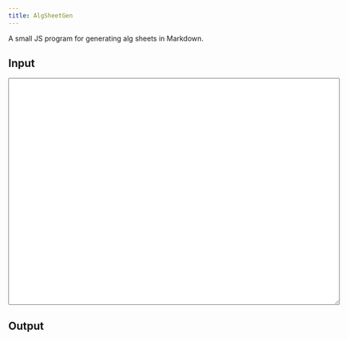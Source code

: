 ```yaml
---
title: AlgSheetGen
---
```

A small JS program for generating alg sheets in Markdown.

## Input
<textarea id="input" oninput="generate(value);" cols=80 rows=30></textarea>

## Output
<pre id="output"></pre>

<script>
function genAlgTable(caseLink, alg, name, depth, algSeparator, lines) {
  if(depth <= 6) {
    console.log(alg);
    if(name && ((typeof alg) == "object")) {
	  lines.push("");
	  lines.push("#".repeat(depth) + " " + name);
	  var i = 0;
	  if(Array.isArray(alg)) {
	    const len = alg.length;
	    if(len > 0) {
		  lines.push("|Case|Algorithm|");
	      lines.push("|---|---|")
	      for(; i < len; i++) {
		    genAlgTable(caseLink, alg[i], undefined, depth + 1, algSeparator, lines);
		  }
		}
	  } else {
	    const keys = Object.keys(alg);
	    const len = keys.length;
	    for(; i < len; i++){
	      const key = keys[i];
          genAlgTable(caseLink, alg[key], key, depth + 1, algSeparator, lines);
        }
	  }
	} else if (Array.isArray(alg)){
	  lines.push(["|![](", caseLink.replace("$ALG", encodeURIComponent(alg[0])), ")|", alg.join(algSeparator), "|"].join(""));
	} else {
	   lines.push(["|![](", caseLink.replace("$ALG", encodeURIComponent(alg)), ")|", alg, "|"].join(""));
	}
  }
}

function generate(value) {
  console.log("Input: " + value);
  const json = JSON.parse(value);
  var lines = [];
  
  if(json.title) {
    lines.push("# " + json.title);
  }
  
  if(json.description) {
    lines.push(json.description);
  }
  
  if(json.algs) {
    const caseLink = json.caseLink ? json.caseLink : "http://www.cubing.net/api/visualcube/?view=plan&fmt=svg&case=$ALG";
	const algSeparator = json.algSeparator ? json.algSeparator : "&#60;br&#62;";
	const keys = Object.keys(json.algs);
	var i = 0;
	const len = keys.length;
	for(; i < len; i++){
	  const key = keys[i];
      genAlgTable(caseLink, json.algs[key], key, 2, algSeparator, lines);
    }
  }
  
  if(json.end) {
    lines.push(json.end);
  }
  
  if(json.footer) {
    lines.push("---");
	if(json.author) {
	  lines.push("By " + json.author);
	}
    lines.push(json.footer);
  } else if(json.author) {
    lines.push("---<br>By " + json.author);
  }
  document.getElementById("output").innerHTML = lines.join("<br>");
}
</script>